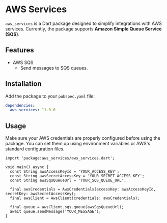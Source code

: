 # AWS Services

`aws_services` is a Dart package designed to simplify integrations with AWS services. Currently, the package supports **Amazon Simple Queue Service (SQS)**.

## Features

- AWS SQS
  - Send messages to SQS queues.
  
## Installation

Add the package to your `pubspec.yaml` file:

```yaml
dependencies:
  aws_services: ^1.0.0
```

## Usage
Make sure your AWS credentials are properly configured before using the package. You can set them up using environment variables or AWS's standard configuration files.

```
import 'package:aws_services/aws_services.dart';

void main() async {
  const String awsAccessKeyId = 'YOUR_ACCESS_KEY';
  const String awsSecretAccessKey = 'YOUR_SECRET_ACCESS_KEY';
  const String awsSqsQueueUrl = 'YOUR_SQS_QUEUE_URL';

  final awsCredentials = AwsCredentials(accessKey: awsAccessKeyId, secretKey: awsSecretAccessKey);
  final awsClient = AwsClient(credentials: awsCredentials);

  final queue = awsClient.sqs.queue(awsSqsQueueUrl);
  await queue.sendMessage('YOUR_MESSAGE');
}
```